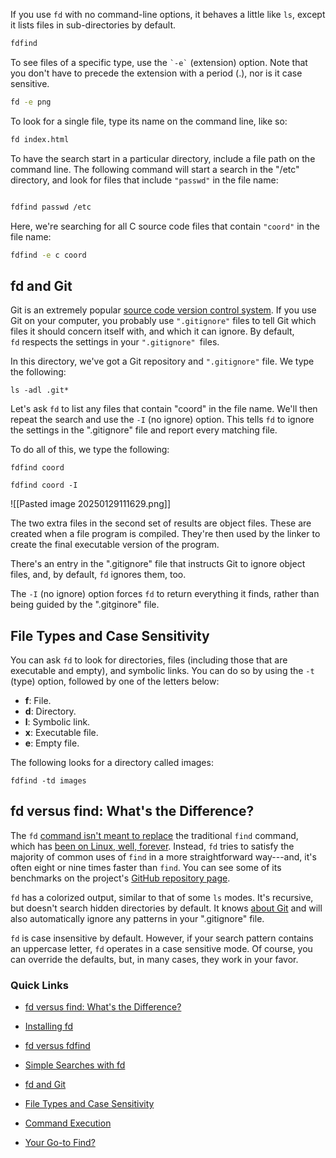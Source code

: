 If you use `fd` with no command-line options, it behaves a little like `ls`, except it lists files in sub-directories by default.

```sh
fdfind
```

To see files of a specific type, use the `` `-e` `` (extension) option. Note that you don't have to precede the extension with a period (.), nor is it case sensitive.
```sh
fd -e png
```

To look for a single file, type its name on the command line, like so:
```sh
fd index.html
```

To have the search start in a particular directory, include a file path on the command line. The following command will start a search in the "/etc" directory, and look for files that include `"passwd"` in the file name:

```sh

fdfind passwd /etc
```

Here, we're searching for all C source code files that contain `"coord"` in the file name:

```sh
fdfind -e c coord
```

## fd and Git

Git is an extremely popular [source code version control system](https://git-scm.com/). If you use Git on your computer, you probably use `".gitignore"` files to tell Git which files it should concern itself with, and which it can ignore. By default, `fd` respects the settings in your `".gitignore" `files.

In this directory, we've got a Git repository and `".gitignore"` file. We type the following:

```
ls -adl .git*
```


Let's ask `fd` to list any files that contain "coord" in the file name. We'll then repeat the search and use the `-I` (no ignore) option. This tells `fd` to ignore the settings in the ".gitignore" file and report every matching file.

To do all of this, we type the following:

```
fdfind coord
```

```
fdfind coord -I
```

![[Pasted image 20250129111629.png]]

The two extra files in the second set of results are object files. These are created when a file program is compiled. They're then used by the linker to create the final executable version of the program.

There's an entry in the ".gitignore" file that instructs Git to ignore object files, and, by default, `fd` ignores them, too.

The `-I` (no ignore) option forces `fd` to return everything it finds, rather than being guided by the ".gitginore" file.

## File Types and Case Sensitivity

You can ask `fd` to look for directories, files (including those that are executable and empty), and symbolic links. You can do so by using the `-t` (type) option, followed by one of the letters below:

-   **f**: File.
-   **d**: Directory.
-   **l**: Symbolic link.
-   **x**: Executable file.
-   **e**: Empty file.

The following looks for a directory called images:

```
fdfind -td images
```

## fd versus find: What's the Difference?

The `fd` [command isn't meant to replace](http://manpages.ubuntu.com/manpages/focal/man1/fdfind.1.html) the traditional `find` command, which has [been on Linux, well, forever](http://manpages.ubuntu.com/manpages/focal/man1/find.1.html). Instead, `fd` tries to satisfy the majority of common uses of `find` in a more straightforward way---and, it's often eight or nine times faster than `find`. You can see some of its benchmarks on the project's [GitHub repository page](https://github.com/sharkdp/fd).

`fd` has a colorized output, similar to that of some `ls` modes. It's recursive, but doesn't search hidden directories by default. It knows [about Git](https://git-scm.com/) and will also automatically ignore any patterns in your ".gitignore" file.

`fd` is case insensitive by default. However, if your search pattern contains an uppercase letter, `fd` operates in a case sensitive mode. Of course, you can override the defaults, but, in many cases, they work in your favor.

### Quick Links

- [fd versus find: What's the Difference?](https://www.howtogeek.com/682244/how-to-use-the-fd-command-on-linux/#fd-versus-find-what-s-the-difference)
    
- [Installing fd](https://www.howtogeek.com/682244/how-to-use-the-fd-command-on-linux/#installing-fd)
    
- [fd versus fdfind](https://www.howtogeek.com/682244/how-to-use-the-fd-command-on-linux/#fd-versus-fdfind)
    
- [Simple Searches with fd](https://www.howtogeek.com/682244/how-to-use-the-fd-command-on-linux/#simple-searches-with-fd)
    
- [fd and Git](https://www.howtogeek.com/682244/how-to-use-the-fd-command-on-linux/#fd-and-git)
    
- [File Types and Case Sensitivity](https://www.howtogeek.com/682244/how-to-use-the-fd-command-on-linux/#file-types-and-case-sensitivity)
    
- [Command Execution](https://www.howtogeek.com/682244/how-to-use-the-fd-command-on-linux/#command-execution)
    
- [Your Go-to Find?](https://www.howtogeek.com/682244/how-to-use-the-fd-command-on-linux/#your-go-to-find)